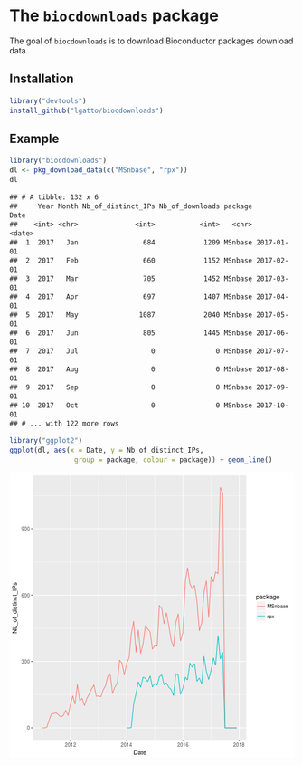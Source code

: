 # The `biocdownloads` package

The goal of `biocdownloads` is to download Bioconductor packages
download data.

## Installation


```r
library("devtools")
install_github("lgatto/biocdownloads")
```

## Example


```r
library("biocdownloads")
dl <- pkg_download_data(c("MSnbase", "rpx"))
dl
```

```
## # A tibble: 132 x 6
##     Year Month Nb_of_distinct_IPs Nb_of_downloads package       Date
##    <int> <chr>              <int>           <int>   <chr>     <date>
##  1  2017   Jan                684            1209 MSnbase 2017-01-01
##  2  2017   Feb                660            1152 MSnbase 2017-02-01
##  3  2017   Mar                705            1452 MSnbase 2017-03-01
##  4  2017   Apr                697            1407 MSnbase 2017-04-01
##  5  2017   May               1087            2040 MSnbase 2017-05-01
##  6  2017   Jun                805            1445 MSnbase 2017-06-01
##  7  2017   Jul                  0               0 MSnbase 2017-07-01
##  8  2017   Aug                  0               0 MSnbase 2017-08-01
##  9  2017   Sep                  0               0 MSnbase 2017-09-01
## 10  2017   Oct                  0               0 MSnbase 2017-10-01
## # ... with 122 more rows
```


```r
library("ggplot2")
ggplot(dl, aes(x = Date, y = Nb_of_distinct_IPs,
                group = package, colour = package)) + geom_line()
```

![plot of chunk plotex](figure/plotex-1.png)
